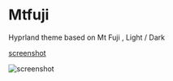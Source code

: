 # Mtfuji
Hyprland theme based on Mt Fuji , Light / Dark 

[screenshot](https://imgur.com/J2nWb6c)

![screenshot](https://ibb.co/DYSJgNy)

